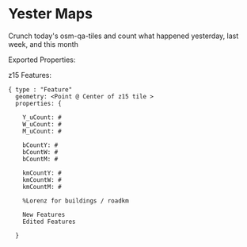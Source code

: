 Yester Maps
======

Crunch today's osm-qa-tiles and count what happened yesterday, last week, and this month

Exported Properties: 

z15 Features:

```
{ type : "Feature"
  geometry: <Point @ Center of z15 tile >
  properties: {
  
    Y_uCount: #    
    W_uCount: #
    M_uCount: #
    
    bCountY: #
    bCountW: #
    bCountM: #
    
    kmCountY: #
    kmCountW: #
    kmCountM: #
    
    %Lorenz for buildings / roadkm
    
    New Features
    Edited Features
    
  }

```